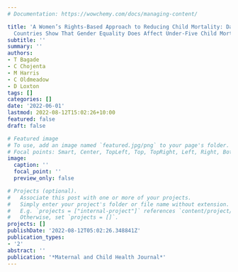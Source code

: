 ```yaml
---
# Documentation: https://wowchemy.com/docs/managing-content/

title: 'A Women’s Rights-Based Approach to Reducing Child Mortality: Data from 193
  Countries Show That Gender Equality Does Affect Under-Five Child Mortality'
subtitle: ''
summary: ''
authors:
- T Bagade
- C Chojenta
- M Harris
- C Oldmeadow
- D Loxton
tags: []
categories: []
date: '2022-06-01'
lastmod: 2022-08-12T15:02:26+10:00
featured: false
draft: false

# Featured image
# To use, add an image named `featured.jpg/png` to your page's folder.
# Focal points: Smart, Center, TopLeft, Top, TopRight, Left, Right, BottomLeft, Bottom, BottomRight.
image:
  caption: ''
  focal_point: ''
  preview_only: false

# Projects (optional).
#   Associate this post with one or more of your projects.
#   Simply enter your project's folder or file name without extension.
#   E.g. `projects = ["internal-project"]` references `content/project/deep-learning/index.md`.
#   Otherwise, set `projects = []`.
projects: []
publishDate: '2022-08-12T05:02:26.348841Z'
publication_types:
- '2'
abstract: ''
publication: '*Maternal and Child Health Journal*'
---
```

